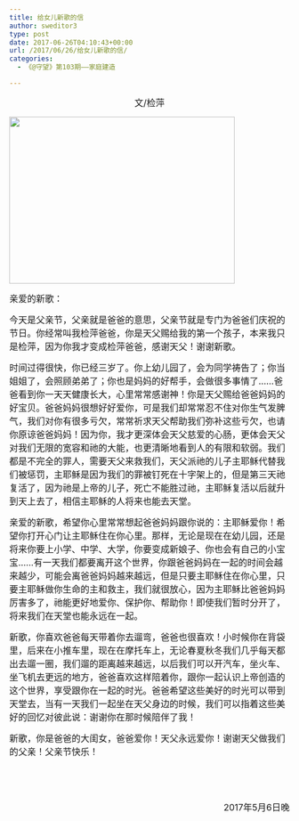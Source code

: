 ```yaml
---
title: 给女儿新歌的信
author: sweditor3
type: post
date: 2017-06-26T04:10:43+00:00
url: /2017/06/26/给女儿新歌的信/
categories:
  - 《@守望》第103期——家庭建造

---
```

<p style="text-align: center;">
  <span style="font-size: 12pt;">文/检萍</span>
</p>

<img class="aligncenter size-full wp-image-15533" src="http://t5.shwchurch.org/wp-content/uploads/2017/06/33.jpg" alt="" width="405" height="300" srcset="http://t5.shwchurch.org/wp-content/uploads/2017/06/33.jpg 405w, http://t5.shwchurch.org/wp-content/uploads/2017/06/33-400x296.jpg 400w" sizes="(max-width: 405px) 100vw, 405px" />

<span style="font-size: 12pt;">亲爱的新歌：</span>

<span style="font-size: 12pt;">今天是父亲节，父亲就是爸爸的意思，父亲节就是专门为爸爸们庆祝的节日。你经常叫我检萍爸爸，你是天父赐给我的第一个孩子，本来我只是检萍，因为你我才变成检萍爸爸，感谢天父！谢谢新歌。</span>

<span style="font-size: 12pt;">时间过得很快，你已经三岁了。你上幼儿园了，会为同学祷告了；你当姐姐了，会照顾弟弟了；你也是妈妈的好帮手，会做很多事情了……爸爸看到你一天天健康长大，心里常常感谢神！你是天父赐给爸爸妈妈的好宝贝。爸爸妈妈很想好好爱你，可是我们却常常忍不住对你生气发脾气，我们对你有很多亏欠，常常祈求天父帮助我们弥补这些亏欠，也请你原谅爸爸妈妈！因为你，我才更深体会天父慈爱的心肠，更体会天父对我们无限的宽容和祂的大能，也更清晰地看到人的有限和软弱。我们都是不完全的罪人，需要天父来救我们，天父派祂的儿子主耶稣代替我们被惩罚，主耶稣是因为我们的罪被钉死在十字架上的，但是第三天祂复活了，因为祂是上帝的儿子，死亡不能胜过祂，主耶稣复活以后就升到天上去了，相信主耶稣的人将来也能去天堂。</span>

<span style="font-size: 12pt;">亲爱的新歌，希望你心里常常想起爸爸妈妈跟你说的：主耶稣爱你！希望你打开心门让主耶稣住在你心里。那样，无论是现在在幼儿园，还是将来你要上小学、中学、大学，你要变成新娘子、你也会有自己的小宝宝……有一天我们都要离开这个世界，你跟爸爸妈妈在一起的时间会越来越少，可能会离爸爸妈妈越来越远，但是只要主耶稣住在你心里，只要主耶稣做你生命的主和救主，我们就很放心，因为主耶稣比爸爸妈妈厉害多了，祂能更好地爱你、保护你、帮助你！即使我们暂时分开了，将来我们在天堂也能永远在一起。</span>

<span style="font-size: 12pt;">新歌，你喜欢爸爸每天带着你去遛弯，爸爸也很喜欢！小时候你在背袋里，后来在小推车里，现在在摩托车上，无论春夏秋冬我们几乎每天都出去遛一圈，我们遛的距离越来越远，以后我们可以开汽车，坐火车、坐飞机去更远的地方，爸爸喜欢这样陪着你，跟你一起认识上帝创造的这个世界，享受跟你在一起的时光。爸爸希望这些美好的时光可以带到天堂去，当有一天我们一起坐在天父身边的时候，我们可以指着这些美好的回忆对彼此说：谢谢你在那时候陪伴了我！</span>

<span style="font-size: 12pt;">新歌，你是爸爸的大闺女，爸爸爱你！天父永远爱你！谢谢天父做我们的父亲！父亲节快乐！</span>

&nbsp;

&nbsp;

<p style="text-align: right;">
  <span style="font-size: 12pt;">2017年5月6日晚</span>
</p>